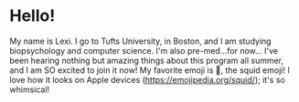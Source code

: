 # Hello!
My name is Lexi. I go to Tufts University, in Boston, and I am studying biopsychology and computer science. I'm also pre-med...for now... 
I've been hearing nothing but amazing things about this program all summer, and I am SO excited to join it now! 
My favorite emoji is 🦑, the squid emoji! I love how it looks on Apple devices (https://emojipedia.org/squid/); it's so whimsical!
